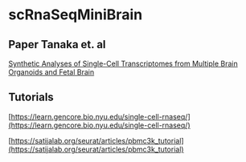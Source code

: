 # scRnaSeqMiniBrain

## Paper Tanaka et. al  
[Synthetic Analyses of Single-Cell Transcriptomes from Multiple Brain Organoids and Fetal Brain](https://www.cell.com/cell-reports/fulltext/S2211-1247(20)30053-X?_returnURL=https%3A%2F%2Flinkinghub.elsevier.com%2Fretrieve%2Fpii%2FS221112472030053X%3Fshowall%3Dtrue)

## Tutorials
[https://learn.gencore.bio.nyu.edu/single-cell-rnaseq/](https://learn.gencore.bio.nyu.edu/single-cell-rnaseq/)

[https://satijalab.org/seurat/articles/pbmc3k_tutorial](https://satijalab.org/seurat/articles/pbmc3k_tutorial)
